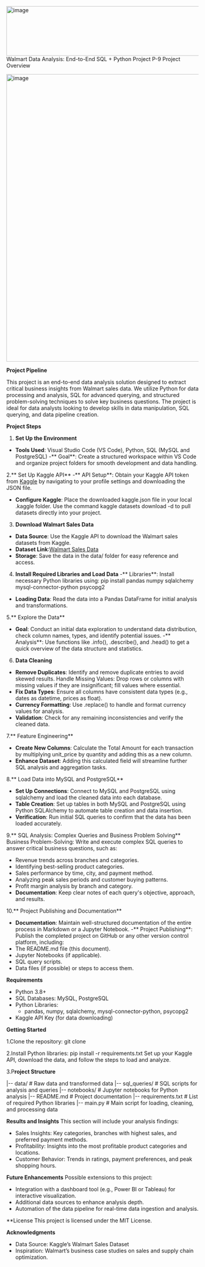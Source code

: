 <img width="846" height="130" alt="image" src="https://github.com/user-attachments/assets/6a3926d1-3ba7-499d-a584-284ccd467248" />Walmart Data Analysis: End-to-End SQL + Python Project P-9
Project Overview

<img width="1598" height="753" alt="image" src="https://github.com/user-attachments/assets/91498894-21b5-4d60-960d-4587a432f324" />

**Project Pipeline**

This project is an end-to-end data analysis solution designed to extract critical business insights from Walmart sales data. We utilize Python for data processing and analysis, SQL for advanced querying, and structured problem-solving techniques to solve key business questions. The project is ideal for data analysts looking to develop skills in data manipulation, SQL querying, and data pipeline creation.

**Project Steps**

1. **Set Up the Environment**
- **Tools Used**: Visual Studio Code (VS Code), Python, SQL (MySQL and PostgreSQL)
-** Goal**: Create a structured workspace within VS Code and organize project folders for smooth development and data handling.

2.** Set Up Kaggle API**
-** API Setup**: Obtain your Kaggle API token from <a href="https://www.kaggle.com/">Kaggle</a> by navigating to your profile settings and downloading the JSON file.
- **Configure Kaggle**:
Place the downloaded kaggle.json file in your local .kaggle folder.
Use the command kaggle datasets download -d <dataset-path> to pull datasets directly into your project.

3. **Download Walmart Sales Data**
- **Data Source**: Use the Kaggle API to download the Walmart sales datasets from Kaggle.
- **Dataset Link**:<a href="https://www.kaggle.com/datasets/najir0123/walmart-10k-sales-datasets">Walmart Sales Data</a>
- **Storage**: Save the data in the data/ folder for easy reference and access.

4. **Install Required Libraries and Load Data**
-** Libraries**: Install necessary Python libraries using:
   pip install pandas numpy sqlalchemy mysql-connector-python psycopg2
- **Loading Data**: Read the data into a Pandas DataFrame for initial analysis and transformations.

5.** Explore the Data**
- **Goal**: Conduct an initial data exploration to understand data distribution, check column names, types, and identify potential issues.
-** Analysis**: Use functions like .info(), .describe(), and .head() to get a quick overview of the data structure and statistics.

6. **Data Cleaning**
- **Remove Duplicates**: Identify and remove duplicate entries to avoid skewed results.
Handle Missing Values: Drop rows or columns with missing values if they are insignificant; fill values where essential.
- **Fix Data Types**: Ensure all columns have consistent data types (e.g., dates as datetime, prices as float).
- **Currency Formatting**: Use .replace() to handle and format currency values for analysis.
- **Validation**: Check for any remaining inconsistencies and verify the cleaned data.

7.** Feature Engineering**
- **Create New Columns**: Calculate the Total Amount for each transaction by multiplying unit_price by quantity and adding this as a new column.
- **Enhance Dataset**: Adding this calculated field will streamline further SQL analysis and aggregation tasks.

8.** Load Data into MySQL and PostgreSQL**
- **Set Up Connections**: Connect to MySQL and PostgreSQL using sqlalchemy and load the cleaned data into each database.
- **Table Creation**: Set up tables in both MySQL and PostgreSQL using Python SQLAlchemy to automate table creation and data insertion.
- **Verification**: Run initial SQL queries to confirm that the data has been loaded accurately.

9.** SQL Analysis: Complex Queries and Business Problem Solving**
Business Problem-Solving: Write and execute complex SQL queries to answer critical business questions, such as:
- Revenue trends across branches and categories.
- Identifying best-selling product categories.
- Sales performance by time, city, and payment method.
- Analyzing peak sales periods and customer buying patterns.
- Profit margin analysis by branch and category.
- **Documentation**: Keep clear notes of each query's objective, approach, and results.

10.** Project Publishing and Documentation**
- **Documentation**: Maintain well-structured documentation of the entire process in Markdown or a Jupyter Notebook.
-** Project Publishing**: Publish the completed project on GitHub or any other version control platform, including:
- The README.md file (this document).
- Jupyter Notebooks (if applicable).
- SQL query scripts.
- Data files (if possible) or steps to access them.

**Requirements**
- Python 3.8+
- SQL Databases: MySQL, PostgreSQL
- Python Libraries:
  - pandas, numpy, sqlalchemy, mysql-connector-python, psycopg2
- Kaggle API Key (for data downloading)

**Getting Started**

1.Clone the repository:
git clone <repo-url>

2.Install Python libraries:
pip install -r requirements.txt
Set up your Kaggle API, download the data, and follow the steps to load and analyze.

3.P**roject Structure**

|-- data/                     # Raw data and transformed data
|-- sql_queries/              # SQL scripts for analysis and queries
|-- notebooks/                # Jupyter notebooks for Python analysis
|-- README.md                 # Project documentation
|-- requirements.txt          # List of required Python libraries
|-- main.py                   # Main script for loading, cleaning, and processing data

**Results and Insights**
This section will include your analysis findings:

- Sales Insights: Key categories, branches with highest sales, and preferred payment methods.
- Profitability: Insights into the most profitable product categories and locations.
- Customer Behavior: Trends in ratings, payment preferences, and peak shopping hours.

**Future Enhancements**
Possible extensions to this project:

- Integration with a dashboard tool (e.g., Power BI or Tableau) for interactive visualization.
- Additional data sources to enhance analysis depth.
- Automation of the data pipeline for real-time data ingestion and analysis.

**License
This project is licensed under the MIT License.

**Acknowledgments**
- Data Source: Kaggle’s Walmart Sales Dataset
- Inspiration: Walmart’s business case studies on sales and supply chain optimization.
